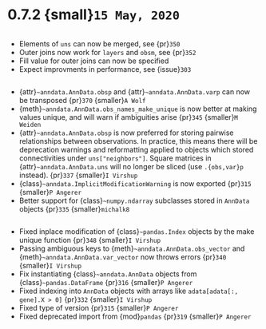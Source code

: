 # 0.7.2 {small}`15 May, 2020`

~~~{rubric} Concatenation overhaul {smaller}`I Virshup`
~~~

- Elements of `uns` can now be merged, see {pr}`350`
- Outer joins now work for `layers` and `obsm`, see {pr}`352`
- Fill value for outer joins can now be specified
- Expect improvments in performance, see {issue}`303`

```{rubric} Functionality
```

- {attr}`~anndata.AnnData.obsp` and {attr}`~anndata.AnnData.varp` can now be transposed {pr}`370` {smaller}`A Wolf`
- {meth}`~anndata.AnnData.obs_names_make_unique` is now better at making values unique, and will warn if ambiguities arise {pr}`345` {smaller}`M Weiden`
- {attr}`~anndata.AnnData.obsp` is now preferred for storing pairwise relationships between observations. In practice, this means there will be deprecation warnings and reformatting applied to objects which stored connectivities under `uns["neighbors"]`. Square matrices in {attr}`~anndata.AnnData.uns` will no longer be sliced (use `.{obs,var}p` instead). {pr}`337` {smaller}`I Virshup`
- {class}`~anndata.ImplicitModificationWarning` is now exported {pr}`315` {smaller}`P Angerer`
- Better support for {class}`~numpy.ndarray` subclasses stored in `AnnData` objects {pr}`335` {smaller}`michalk8`

```{rubric} Bug fixes
```

- Fixed inplace modification of {class}`~pandas.Index` objects by the make unique function {pr}`348` {smaller}`I Virshup`
- Passing ambiguous keys to {meth}`~anndata.AnnData.obs_vector` and {meth}`~anndata.AnnData.var_vector` now throws errors {pr}`340` {smaller}`I Virshup`
- Fix instantiating {class}`~anndata.AnnData` objects from {class}`~pandas.DataFrame` {pr}`316` {smaller}`P Angerer`
- Fixed indexing into `AnnData` objects with arrays like `adata[adata[:, gene].X > 0]` {pr}`332` {smaller}`I Virshup`
- Fixed type of version {pr}`315` {smaller}`P Angerer`
- Fixed deprecated import from {mod}`pandas` {pr}`319` {smaller}`P Angerer`
